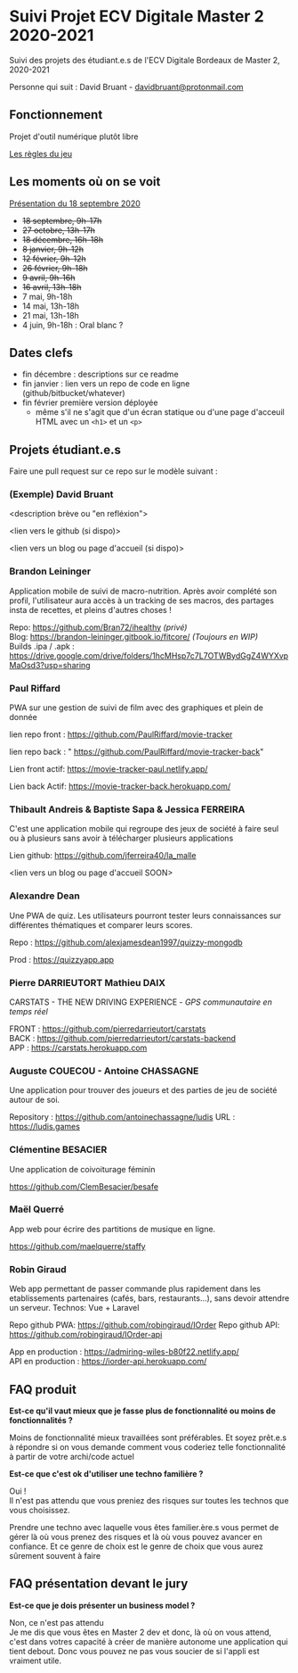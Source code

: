 # Suivi Projet ECV Digitale Master 2 2020-2021

Suivi des projets des étudiant.e.s de l'ECV Digitale Bordeaux de Master 2, 2020-2021

Personne qui suit : David Bruant - davidbruant@protonmail.com

## Fonctionnement

Projet d'outil numérique plutôt libre

[Les règles du jeu](regles-du-jeu.md)


## Les moments où on se voit 

[Présentation du 18 septembre 2020](https://docs.google.com/presentation/d/1l7kVXWRp70IENnofx25A5m7Z5WBC1UeygjerWMqruwM/edit#slide=id.p)

- ~~18 septembre, 9h-17h~~
- ~~27 octobre, 13h-17h~~
- ~~18 décembre, 16h-18h~~
- ~~8 janvier, 9h-12h~~
- ~~12 février, 9h-12h~~
- ~~26 février, 9h-18h~~
- ~~9 avril, 9h-16h~~
- ~~16 avril, 13h-18h~~
- 7 mai, 9h-18h
- 14 mai, 13h-18h
- 21 mai, 13h-18h
- 4 juin, 9h-18h : Oral blanc ? 


## Dates clefs

- fin décembre : descriptions sur ce readme
- fin janvier : lien vers un repo de code en ligne (github/bitbucket/whatever)
- fin février première version déployée
  - même s'il ne s'agit que d'un écran statique ou d'une page d'acceuil HTML avec un `<h1>` et un `<p>`


## Projets étudiant.e.s

Faire une pull request sur ce repo sur le modèle suivant :


### (Exemple) David Bruant

<description brève ou "en refléxion">

<lien vers le github (si dispo)>

<lien vers un blog ou page d'accueil (si dispo)>



### Brandon Leininger

Application mobile de suivi de macro-nutrition.
Après avoir complété son profil, l'utilisateur aura accès à un tracking de ses macros, des partages insta de recettes, et pleins d'autres choses !

Repo: https://github.com/Bran72/ihealthy _(privé)_  
Blog: https://brandon-leininger.gitbook.io/fitcore/ _(Toujours en WIP)_   
Builds .ipa / .apk : https://drive.google.com/drive/folders/1hcMHsp7c7L7OTWBydGgZ4WYXvpMaOsd3?usp=sharing

### Paul Riffard

PWA sur une gestion de suivi de film avec des graphiques et plein de donnée

lien repo front : https://github.com/PaulRiffard/movie-tracker

lien repo back : " https://github.com/PaulRiffard/movie-tracker-back"

Lien front actif: https://movie-tracker-paul.netlify.app/

Lien back Actif: https://movie-tracker-back.herokuapp.com/


### Thibault Andreis & Baptiste Sapa & Jessica FERREIRA

C'est une application mobile qui regroupe des jeux de société à faire seul ou à plusieurs sans avoir à télécharger plusieurs applications

Lien github: https://github.com/jferreira40/la_malle

<lien vers un blog ou page d'accueil SOON>


### Alexandre Dean

Une PWA de quiz. Les utilisateurs pourront tester leurs connaissances sur différentes thématiques et comparer leurs scores.

Repo : https://github.com/alexjamesdean1997/quizzy-mongodb

Prod : https://quizzyapp.app

### Pierre DARRIEUTORT Mathieu DAIX

CARSTATS - THE NEW DRIVING EXPERIENCE - *GPS communautaire en temps réel*

FRONT : https://github.com/pierredarrieutort/carstats <br/>
BACK : https://github.com/pierredarrieutort/carstats-backend <br/>
APP : https://carstats.herokuapp.com

### Auguste COUECOU - Antoine CHASSAGNE

Une application pour trouver des joueurs et des parties de jeu de société autour de soi.

Repository : https://github.com/antoinechassagne/ludis
URL : https://ludis.games

### Clémentine BESACIER

Une application de coivoiturage féminin

https://github.com/ClemBesacier/besafe

### Maël Querré

App web pour écrire des partitions de musique en ligne.

https://github.com/maelquerre/staffy

### Robin Giraud

Web app permettant de passer commande plus rapidement dans les etablissements partenaires (cafés, bars, restaurants...), sans devoir attendre un serveur.
Technos: Vue + Laravel

Repo github PWA: https://github.com/robingiraud/IOrder
Repo github API: https://github.com/robingiraud/IOrder-api

App en production : https://admiring-wiles-b80f22.netlify.app/ <br/>
API en production : https://iorder-api.herokuapp.com/


## FAQ produit

**Est-ce qu'il vaut mieux que je fasse plus de fonctionnalité ou moins de fonctionnalités ?**

Moins de fonctionnalité mieux travaillées sont préférables. Et soyez prêt.e.s à répondre si on vous demande comment vous coderiez telle fonctionnalité à partir de votre archi/code actuel


**Est-ce que c'est ok d'utiliser une techno familière ?**

Oui !\
Il n'est pas attendu que vous preniez des risques sur toutes les technos que vous choisissez. 

Prendre une techno avec laquelle vous êtes familier.ère.s vous permet de gérer là où vous prenez des risques et là où vous pouvez avancer en confiance. Et ce genre de choix est le genre de choix que vous aurez sûrement souvent à faire


## FAQ présentation devant le jury

**Est-ce que je dois présenter un business model ?**

Non, ce n'est pas attendu\
Je me dis que vous êtes en Master 2 dev et donc, là où on vous attend, c'est dans votres capacité à créer de manière autonome une application qui tient debout. Donc vous pouvez ne pas vous soucier de si l'appli est vraiment utile.




